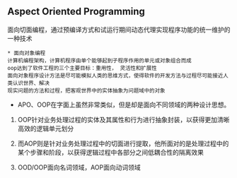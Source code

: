 ## Aspect Oriented Programming
面向切面编程，通过预编译方式和试运行期间动态代理实现程序功能的统一维护的一种技术

```
* 面向对象编程
计算机编程架构，计算机程序由单个能够起到子程序作用的单元或对象组合而成
oop达到了软件工程的三个主要目标：重用性， 灵活性和扩展性
面向对象程序设计方法是尽可能模拟人类的思维方式，使得软件的开发方法与过程尽可能接近人类认识世界、解决
现实问题的方法和过程，把客观世界中的实体抽象为问题域中的对象
```

* APO、OOP在字面上虽然非常类似，但是却是面向不同领域的两种设计思想。

1. OOP针对业务处理过程的实体及其属性和行为进行抽象封装，以获得更加清晰高效的逻辑单元划分

2. 而AOP则是针对业务处理过程中的切面进行提取，他所面对的是处理过程中的某个步骤和阶段，以获得逻辑过程中各部分之间低耦合性的隔离效果

3. OOD/OOP面向名词领域，AOP面向动词领域
